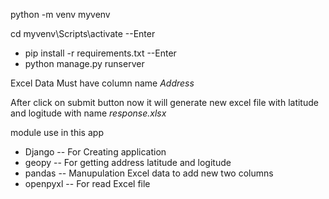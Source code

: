 python -m venv myvenv

cd myvenv\Scripts\activate  --Enter

- pip install -r requirements.txt --Enter
- python manage.py runserver


Excel Data Must have column name  *Address*

After click on submit button now it will generate new excel file with latitude and logitude with name *response.xlsx*

module use in this app
- Django  -- For Creating application
- geopy  -- For getting address latitude and logitude
- pandas -- Manupulation Excel data to add new two columns
- openpyxl -- For read Excel file


